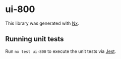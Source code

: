 # ui-800

This library was generated with [Nx](https://nx.dev).

## Running unit tests

Run `nx test ui-800` to execute the unit tests via [Jest](https://jestjs.io).
